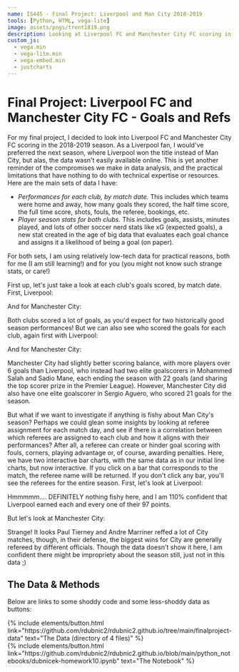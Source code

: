 ```yaml
---
name: IS445 - Final Project: Liverpool and Man City 2018-2019
tools: [Python, HTML, vega-lite]
image: assets/pngs/trent1819.png
description: Looking at Liverpool FC and Manchester City FC scoring in 2018-2019 PL season
custom_js:
  - vega.min
  - vega-lite.min
  - vega-embed.min
  - justcharts
---
```



# Final Project: Liverpool FC and Manchester City FC - Goals and Refs

For my final project, I decided to look into Liverpool FC and Manchester City FC scoring in the 2018-2019 season. As a Liverpool fan, I would've preferred the next season, where Liverpool won the title instead of Man City, but alas, the data wasn't easily available online. This is yet another reminder of the compromises we make in data analysis, and the practical limitations that have nothing to do with technical expertise or resources. Here are the main sets of data I have:
* *Performances for each club, by match date.* This includes which teams were home and away, how many goals they scored, the half time score, the full time score, shots, fouls, the referee, bookings, etc.
* *Player season stats for both clubs.* This includes goals, assists, minutes played, and lots of other soccer nerd stats like xG (expected goals), a new stat created in the age of big data that evaluates each goal chance and assigns it a likelihood of being a goal (on paper).

For both sets, I am using relatively low-tech data for practical reasons, both for me (I am still learning!) and for you (you might not know such strange stats, or care!)

First up, let's just take a look at each club's goals scored, by match date. First, Liverpool:

<vegachart schema-url="{{ site.baseurl }}/assets/json/lfc_goals_t_.json" style="width: 100%"></vegachart>

And for Manchester City:

<vegachart schema-url="{{ site.baseurl }}/assets/json/city_goals_t_.json" style="width: 100%"></vegachart>

Both clubs scored a lot of goals, as you'd expect for two historically good season performances! But we can also see who scored the goals for each club, again first with Liverpool:

<vegachart schema-url="{{ site.baseurl }}/assets/json/lfc_pg.json" style="width: 100%"></vegachart>

And for Manchester City:

<vegachart schema-url="{{ site.baseurl }}/assets/json/mcfc_pg.json" style="width: 100%"></vegachart>

Manchester City had slightly better scoring balance, with more players over 6 goals than Liverpool, who instead had two elite goalscorers in Mohammed Salah and Sadio Mane, each ending the season with 22 goals (and sharing the top scorer prize in the Premier League). However, Manchester City did also have one elite goalscorer in Sergio Aguero, who scored 21 goals for the season.

But what if we want to investigate if anything is fishy about Man City's season? Perhaps we could glean some insights by looking at referee assignment for each match day, and see if there is a correlation between which referees are assigned to each club and how it aligns with their performances? After all, a referee can create or hinder goal scoring with fouls, corners, playing advantage or, of course, awarding penalties. Here, we have two interactive bar charts, with the same data as in our initial line charts, but now interactive. If you click on a bar that corresponds to the match, the referee name willl be returned. If you don't click any bar, you'll see the referees for the entire season. First, let's look at Liverpool:


Hmmmmm.... DEFINITELY nothing fishy here, and I am 110% confident that Liverpool earned each and every one of their 97 points.

But let's look at Manchester City:


Strange! It looks Paul Tierney and Andre Marriner reffed a lot of City matches, though, in their defense, the biggest wins for City are generally refereed by different officials. Though the data doesn't show it here, I am confident there might be impropriety about the season still, just not in this data ;)

## The Data & Methods

Below are links to some shoddy code and some less-shoddy data as buttons:
<!-- these are written in a combo of html and liquid --> 

<div class="left">
{% include elements/button.html link="https://github.com/rdubnic2/rdubnic2.github.io/tree/main/finalproject-data" text="The Data (directory of 4 files)" %}
</div>

<div class="right">
{% include elements/button.html link="https://github.com/rdubnic2/rdubnic2.github.io/blob/main/python_notebooks/dubnicek-homework10.ipynb" text="The Notebook" %}
</div>

